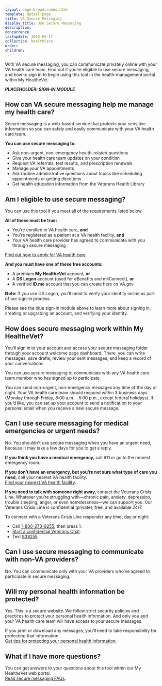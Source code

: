 ```yaml
---
layout: page-breadcrumbs.html
template: detail-page
title: VA Secure Messaging
display_title: Use Secure Messaging
description: 
concurrence: 
lastupdate: 2018-08-17
collection: healthCare
order: 
children: 
---
```

<div itemscope itemtype="http://schema.org/FAQPage">
<div itemprop="description" class="va-introtext">

With VA secure messaging, you can communicate privately online with your VA health care team. Find out if you’re eligible to use secure messaging, and how to sign in to begin using this tool in the health-management portal within My HealtheVet.

</div>

***PLACEHOLDER: SIGN-IN MODULE***

<div itemscope itemtype="http://schema.org/Question">

<h2 itemprop="name">How can VA secure messaging help me manage my health care?</h2>
<div itemprop="acceptedAnswer" itemscope itemtype="http://schema.org/Answer">
<div itemprop="text"> 

Secure messaging is a web-based service that protects your sensitive information so you can safely and easily communicate with your VA health care team.

**You can use secure messaging to:**
- Ask non-urgent, non-emergency health-related questions
- Give your health care team updates on your condition
- Request VA referrals, test results, and prescription renewals
- Manage your VA appointments
- Ask routine administrative questions  about topics like scheduling appointments or getting directions
- Get health education information from the Veterans Health Library

</div>
</div>
</div>

<div itemscope itemtype="http://schema.org/Question">

<h2 itemprop="name">Am I eligible to use secure messaging?</h2>
<div itemprop="acceptedAnswer" itemscope itemtype="http://schema.org/Answer">
<div itemprop="text"> 

You can use this tool if you meet all of the requirements listed below.
 
**All of these must be true:**
- You’re enrolled in VA health care, **and**
- You’re registered as a patient at a VA health facility, **and**
- Your VA health care provider has agreed to communicate with you through secure messaging

[Find out how to apply for VA health care](/health-care/apply/).

**And you must have one of these free accounts:**
- A premium **My Health<em>e</em>Vet** account, **or**
- A **DS Logon** account (used for eBenefits and milConnect), **or**
- A verified **ID.me** account that you can create here on VA.gov

**Note:** If you use DS Logon, you'll need to verify your identity online as part of our sign-in process.

Please see the blue sign-in module above to learn more about signing in, creating or upgrading an account, and verifying your identity.

</div>
</div>
</div>

<div itemscope itemtype="http://schema.org/Question">

<h2 itemprop="name">How does secure messaging work within My Health<em>e</em>Vet?</h2>
<div itemprop="acceptedAnswer" itemscope itemtype="http://schema.org/Answer">
<div itemprop="text"> 

You’ll sign in to your account and access your secure messaging folder through your account welcome page dashboard. There, you can write messages, save drafts, review your sent messages, and keep a record of your conversations. 
 
You can use secure messaging to communicate with any VA health care team member who has signed up to participate.
 
You can send non-urgent, non-emergency messages any time of the day or night. Your VA health care team should respond within 3 business days (Monday through Friday, 8:00 a.m. - 5:00 p.m., except federal holidays). If you’d like, you can set up your account to send a notification to your personal email when you receive a new secure message.

</div>
</div>
</div>

<div itemscope itemtype="http://schema.org/Question">

<h2 itemprop="name">Can I use secure messaging for medical emergencies or urgent needs?</h2>
<div itemprop="acceptedAnswer" itemscope itemtype="http://schema.org/Answer">
<div itemprop="text"> 

No. You shouldn't use secure messaging when you have an urgent need, because it may take a few days for you to get a reply.

**If you think you have a medical emergency,** call 911 or go to the nearest emergency room. 
 
**If you don’t have an emergency, but you’re not sure what type of care you need,** call your nearest VA health facility.<br>
[Find your nearest VA health facility](/facilities/).
 
**If you need to talk with someone right away,** contact the Veterans Crisis Line. Whatever you’re struggling with—chronic pain, anxiety, depression, trouble sleeping, anger, or even homelessness—we can support you. Our Veterans Crisis Line is confidential (private), free, and available 24/7.

To connect with a Veterans Crisis Line responder any time, day or night:
- Call <a href="tel:+18002738255">1-800-273-8255</a>, then press 1.
- [Start a confidential Veterans Chat](https://www.veteranscrisisline.net/get-help/chat).
- Text <a href="tel:+1838255">838255</a>.

</div>
</div>
</div>

<div itemscope itemtype="http://schema.org/Question">

<h2 itemprop="name">Can I use secure messaging to communicate with non-VA providers?</h2>
<div itemprop="acceptedAnswer" itemscope itemtype="http://schema.org/Answer">
<div itemprop="text"> 
No. You can communicate only with your VA providers who’ve agreed to participate in secure messaging.

</div>
</div>
</div>

<div itemscope itemtype="http://schema.org/Question">

<h2 itemprop="name">Will my personal health information be protected?</h2>
<div itemprop="acceptedAnswer" itemscope itemtype="http://schema.org/Answer">
<div itemprop="text"> 

Yes. This is a secure website. We follow strict security policies and practices to protect your personal health information. And only you and your VA health care team will have access to your secure messages. 

If you print or download any messages, you’ll need to take responsibility for protecting that information. <br>
[Get tips for protecting your personal health information](https://www.myhealth.va.gov/mhv-portal-web/web/myhealthevet/protecting-your-personal-health-information).

</div>
</div>
</div>

<div itemscope itemtype="http://schema.org/Question">

<h2 itemprop="name">What if I have more questions?</h2>
<div itemprop="acceptedAnswer" itemscope itemtype="http://schema.org/Answer">
<div itemprop="text"> 

You can get answers to your questions about this tool within our My Health*e*Vet web portal. <br>
[Read secure messaging FAQs](https://www.myhealth.va.gov/mhv-portal-web/web/myhealthevet/faqs#smGeneralFAQ).

</div>
</div>
</div>
</div>
